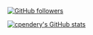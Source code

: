 [![GitHub followers](https://img.shields.io/github/followers/cpendery?label=Follow&maxAge=3600&style=flat-square&logo=Github&labelColor=000000&color=000000)](https://github.com/cpendery?tab=followers)

[![cpendery's GitHub stats](https://github-readme-stats.vercel.app/api?username=cpendery&show_icons=true&count_private=true)](https://github.com/cpendery)

